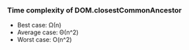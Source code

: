 ### Time complexity of DOM.closestCommonAncestor  
- Best case: Ω(n)
- Average case: Θ(n^2)
- Worst case: O(n^2)
